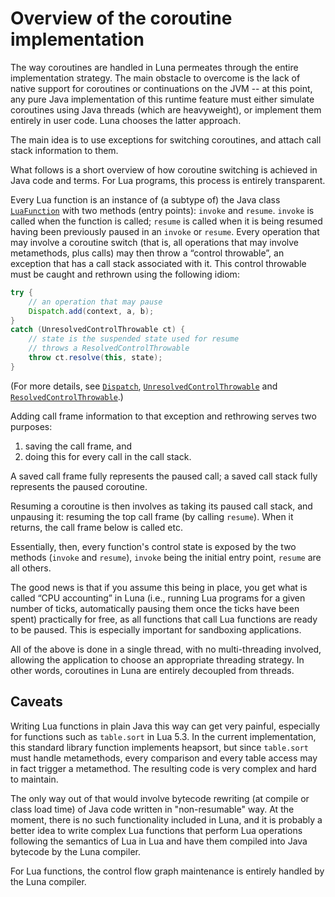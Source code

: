 # Overview of the coroutine implementation

The way coroutines are handled in Luna permeates through the entire implementation
strategy. The main obstacle to overcome is the lack of native support for coroutines
or continuations on the JVM -- at this point, any pure Java implementation of this runtime
feature must either simulate coroutines using Java threads (which are heavyweight),
or implement them entirely in user code. Luna chooses the latter approach.

The main idea is to use exceptions for switching coroutines, and attach
call stack information to them.

What follows is a short overview of how coroutine switching is achieved in Java code and
terms. For Lua programs, this process is entirely transparent.

Every Lua function is an instance of (a subtype of) the Java class
[`LuaFunction`](https://mjanicek.github.io/luna/apidocs/luna-runtime/net/sandius/luna/runtime/LuaFunction.html)
with two methods (entry points): `invoke` and `resume`.
`invoke` is called when the function is called; `resume` is called when it is being resumed
having been previously paused in an `invoke` or `resume`. Every operation that may involve
a coroutine switch (that is, all operations that may involve metamethods, plus calls) may
then throw a “control throwable”, an exception that has a call stack associated with it.
This control throwable must be caught and rethrown using the following idiom:

```java
try {
    // an operation that may pause
    Dispatch.add(context, a, b);
}
catch (UnresolvedControlThrowable ct) {
    // state is the suspended state used for resume
    // throws a ResolvedControlThrowable
    throw ct.resolve(this, state);  
}
```

(For more details, see
[`Dispatch`](https://mjanicek.github.io/luna/apidocs/luna-runtime/net/sandius/luna/runtime/Dispatch.html),
[`UnresolvedControlThrowable`](https://mjanicek.github.io/luna/apidocs/luna-runtime/net/sandius/luna/runtime/UnresolvedControlThrowable.html)
and [`ResolvedControlThrowable`](https://mjanicek.github.io/luna/apidocs/luna-runtime/net/sandius/luna/runtime/ResolvedControlThrowable.html).)

Adding call frame information to that exception and rethrowing serves two purposes:

  1) saving the call frame, and
  2) doing this for every call in the call stack.

A saved call frame fully represents the paused call; a saved call stack fully represents the paused coroutine.

Resuming a coroutine is then involves as taking its paused call stack, and unpausing it:
resuming the top call frame (by calling `resume`). When it returns, the call frame below
is called etc.

Essentially, then, every function's control state is exposed by the two methods (`invoke`
and `resume`), `invoke` being the initial entry point, `resume` are all others.

The good news is that if you assume this being in place, you get what is called 
“CPU accounting” in Luna (i.e., running Lua programs for a given number of ticks,
automatically pausing them once the ticks have been spent) practically for free, as all functions
that call Lua functions are ready to be paused. This is especially important for sandboxing
applications.

All of the above is done in a single thread, with no multi-threading involved, allowing
the application to choose an appropriate threading strategy. In other words, coroutines
in Luna are entirely decoupled from threads.

## Caveats

Writing Lua functions in plain Java this way can get very painful,
especially for functions such as `table.sort` in Lua 5.3. In the current implementation,
this standard library function implements heapsort, but since `table.sort` must handle
metamethods, every comparison and every table access may in fact trigger a metamethod.
The resulting code is very complex and hard to maintain.

The only way out of that would involve bytecode rewriting (at compile or class load time)
of Java code written in "non-resumable" way. At the moment, there is no such functionality
included in Luna, and it is probably a better idea to write complex Lua functions that
perform Lua operations following the semantics of Lua in Lua and have them compiled into
Java bytecode by the Luna compiler.

For Lua functions, the control flow graph maintenance is entirely handled by the Luna
compiler.
